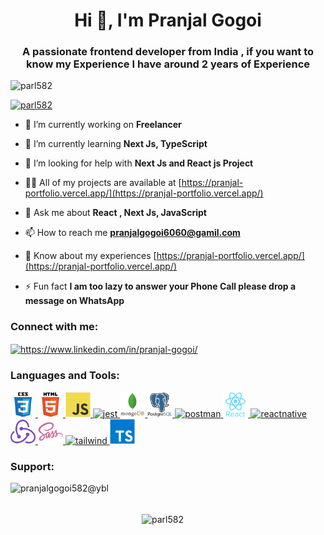 <h1 align="center">Hi 👋, I'm Pranjal Gogoi</h1>
<h3 align="center">A passionate frontend developer from India , if you want to know my Experience I have around 2 years of Experience</h3>

<p align="left"> <img src="https://komarev.com/ghpvc/?username=parl582&label=Profile%20views&color=0e75b6&style=flat" alt="parl582" /> </p>

<p align="left"> <a href="https://github.com/ryo-ma/github-profile-trophy"><img src="https://github-profile-trophy.vercel.app/?username=parl582" alt="parl582" /></a> </p>

- 🔭 I’m currently working on **Freelancer**

- 🌱 I’m currently learning **Next Js, TypeScript**

- 🤝 I’m looking for help with **Next Js and React js Project**

- 👨‍💻 All of my projects are available at [https://pranjal-portfolio.vercel.app/](https://pranjal-portfolio.vercel.app/)

- 💬 Ask me about **React , Next Js, JavaScript**

- 📫 How to reach me **pranjalgogoi6060@gamil.com**

- 📄 Know about my experiences [https://pranjal-portfolio.vercel.app/](https://pranjal-portfolio.vercel.app/)

- ⚡ Fun fact **I am too lazy to answer your Phone Call please drop a message on WhatsApp**

<h3 align="left">Connect with me:</h3>
<p align="left">
<a href="https://linkedin.com/in/https://www.linkedin.com/in/pranjal-gogoi/" target="blank"><img align="center" src="https://raw.githubusercontent.com/rahuldkjain/github-profile-readme-generator/master/src/images/icons/Social/linked-in-alt.svg" alt="https://www.linkedin.com/in/pranjal-gogoi/" height="30" width="40" /></a>
</p>

<h3 align="left">Languages and Tools:</h3>
<p align="left"> <a href="https://www.w3schools.com/css/" target="_blank" rel="noreferrer"> <img src="https://raw.githubusercontent.com/devicons/devicon/master/icons/css3/css3-original-wordmark.svg" alt="css3" width="40" height="40"/> </a> <a href="https://www.w3.org/html/" target="_blank" rel="noreferrer"> <img src="https://raw.githubusercontent.com/devicons/devicon/master/icons/html5/html5-original-wordmark.svg" alt="html5" width="40" height="40"/> </a> <a href="https://developer.mozilla.org/en-US/docs/Web/JavaScript" target="_blank" rel="noreferrer"> <img src="https://raw.githubusercontent.com/devicons/devicon/master/icons/javascript/javascript-original.svg" alt="javascript" width="40" height="40"/> </a> <a href="https://jestjs.io" target="_blank" rel="noreferrer"> <img src="https://www.vectorlogo.zone/logos/jestjsio/jestjsio-icon.svg" alt="jest" width="40" height="40"/> </a> <a href="https://www.mongodb.com/" target="_blank" rel="noreferrer"> <img src="https://raw.githubusercontent.com/devicons/devicon/master/icons/mongodb/mongodb-original-wordmark.svg" alt="mongodb" width="40" height="40"/> </a> <a href="https://www.postgresql.org" target="_blank" rel="noreferrer"> <img src="https://raw.githubusercontent.com/devicons/devicon/master/icons/postgresql/postgresql-original-wordmark.svg" alt="postgresql" width="40" height="40"/> </a> <a href="https://postman.com" target="_blank" rel="noreferrer"> <img src="https://www.vectorlogo.zone/logos/getpostman/getpostman-icon.svg" alt="postman" width="40" height="40"/> </a> <a href="https://reactjs.org/" target="_blank" rel="noreferrer"> <img src="https://raw.githubusercontent.com/devicons/devicon/master/icons/react/react-original-wordmark.svg" alt="react" width="40" height="40"/> </a> <a href="https://reactnative.dev/" target="_blank" rel="noreferrer"> <img src="https://reactnative.dev/img/header_logo.svg" alt="reactnative" width="40" height="40"/> </a> <a href="https://redux.js.org" target="_blank" rel="noreferrer"> <img src="https://raw.githubusercontent.com/devicons/devicon/master/icons/redux/redux-original.svg" alt="redux" width="40" height="40"/> </a> <a href="https://sass-lang.com" target="_blank" rel="noreferrer"> <img src="https://raw.githubusercontent.com/devicons/devicon/master/icons/sass/sass-original.svg" alt="sass" width="40" height="40"/> </a> <a href="https://tailwindcss.com/" target="_blank" rel="noreferrer"> <img src="https://www.vectorlogo.zone/logos/tailwindcss/tailwindcss-icon.svg" alt="tailwind" width="40" height="40"/> </a> <a href="https://www.typescriptlang.org/" target="_blank" rel="noreferrer"> <img src="https://raw.githubusercontent.com/devicons/devicon/master/icons/typescript/typescript-original.svg" alt="typescript" width="40" height="40"/> </a> </p>

<h3 align="left">Support:</h3>
<p><a href="https://www.buymeacoffee.com/pranjalgogoi582@ybl"> <img align="left" src="https://cdn.buymeacoffee.com/buttons/v2/default-yellow.png" height="50" width="210" alt="pranjalgogoi582@ybl" /></a></p><br><br>

<p><img align="center" src="https://github-readme-stats.vercel.app/api/top-langs?username=parl582&show_icons=true&theme=dark&locale=en&layout=compact" alt="parl582" /></p>
